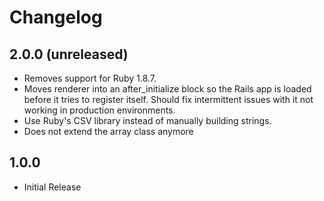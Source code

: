 # Changelog

## 2.0.0 (unreleased)

  * Removes support for Ruby 1.8.7.
  * Moves renderer into an after_initialize block so the Rails app is
    loaded before it tries to register itself. Should fix intermittent
    issues with it not working in production environments.
  * Use Ruby's CSV library instead of manually building strings.
  * Does not extend the array class anymore

## 1.0.0

  * Initial Release
